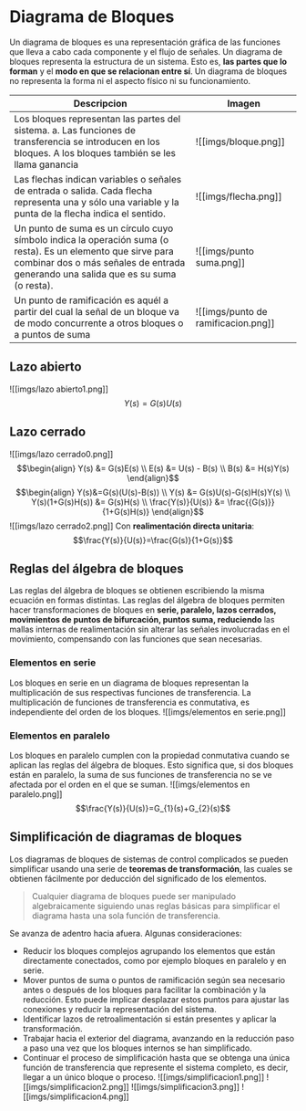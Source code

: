 # Diagrama de Bloques
Un diagrama de bloques es una representación gráfica de las funciones que lleva a cabo cada componente y el flujo de señales.
Un diagrama de bloques representa la estructura de un sistema. Esto es, **las partes que lo forman** y el **modo en que se relacionan entre sí**.
Un diagrama de bloques no representa la forma ni el aspecto físico ni su funcionamiento.

| Descripcion                                                                                                                                                                                        | Imagen                               |
| -------------------------------------------------------------------------------------------------------------------------------------------------------------------------------------------------- | ------------------------------------ |
| Los bloques representan las partes del sistema. a. Las funciones de transferencia se introducen en los bloques. A los bloques también se les llama ganancia                                        | ![[imgs/bloque.png]]                      |
| Las flechas indican variables o señales de entrada o salida. Cada flecha representa una y sólo una variable y la punta de la flecha indica el sentido.                                             | ![[imgs/flecha.png]]                      |
| Un punto de suma es un círculo cuyo símbolo indica la operación suma (o resta). Es un elemento que sirve para combinar dos o más señales de entrada generando una salida que es su suma (o resta). | ![[imgs/punto suma.png]]                  |
| Un punto de ramificación es aquél a partir del cual la señal de un bloque va de modo concurrente a otros bloques o a puntos de suma                                                                | ![[imgs/punto de ramificacion.png]] |
## Lazo abierto
![[imgs/lazo abierto1.png]]
$$Y(s) = G(s)U(s)$$
## Lazo cerrado
![[imgs/lazo cerrado0.png]]
$$\begin{align}
Y(s) &= G(s)E(s) \\
E(s) &= U(s) - B(s) \\
B(s) &= H(s)Y(s)
\end{align}$$
$$\begin{align}
 Y(s)&=G(s)(U(s)-B(s)) \\
Y(s) &= G(s)U(s)-G(s)H(s)Y(s) \\
Y(s)(1+G(s)H(s)) &= G(s)H(s) \\
\frac{Y(s)}{U(s)} &= \frac{{G(s)}}{1+G(s)H(s)}
\end{align}$$
![[imgs/lazo cerrado2.png]]
Con **realimentación directa unitaria**:
$$\frac{Y(s)}{U(s)}=\frac{G(s)}{1+G(s)}$$
## Reglas del álgebra de bloques
Las reglas del álgebra de bloques se obtienen escribiendo la misma ecuación en formas distintas.
Las reglas del álgebra de bloques permiten hacer transformaciones de bloques en **serie, paralelo, lazos cerrados, movimientos de puntos de bifurcación, puntos suma, reduciendo** las mallas internas de realimentación sin alterar las señales involucradas en el movimiento, compensando con las funciones que sean necesarias.
### Elementos en serie
Los bloques en serie en un diagrama de bloques representan la multiplicación de sus respectivas funciones de transferencia. La multiplicación de funciones de transferencia es conmutativa, es independiente del orden de los bloques.
![[imgs/elementos en serie.png]]
### Elementos en paralelo
Los bloques en paralelo cumplen con la propiedad conmutativa cuando se aplican las reglas del álgebra de bloques. Esto significa que, si dos bloques están en paralelo, la suma de sus funciones de transferencia no se ve afectada por el orden en el que se suman.
![[imgs/elementos en paralelo.png]]
$$\frac{Y(s)}{U(s)}=G_{1}(s)+G_{2}(s)$$
## Simplificación de diagramas de bloques
Los diagramas de bloques de sistemas de control complicados se pueden simplificar usando una serie de **teoremas de transformación**, las cuales se obtienen fácilmente por deducción del significado de los elementos.
> Cualquier diagrama de bloques puede ser manipulado algebraicamente siguiendo unas reglas básicas para simplificar el diagrama hasta una sola función de transferencia.

Se avanza de adentro hacia afuera. Algunas consideraciones:
- Reducir los bloques complejos agrupando los elementos que están directamente conectados, como por ejemplo bloques en paralelo y en serie.
- Mover puntos de suma o puntos de ramificación según sea necesario antes o después de los bloques para facilitar la combinación y la reducción. Esto puede implicar desplazar estos puntos para ajustar las conexiones y reducir la representación del sistema.
- Identificar lazos de retroalimentación si están presentes y aplicar la transformación. 
- Trabajar hacia el exterior del diagrama, avanzando en la reducción paso a paso una vez que los bloques internos se han simplificado.
- Continuar el proceso de simplificación hasta que se obtenga una única función de transferencia que represente el sistema completo, es decir, llegar a un único bloque o proceso.
![[imgs/simplificacion1.png]]
![[imgs/simplificacion2.png]]
![[imgs/simplificacion3.png]]
![[imgs/simplificacion4.png]]